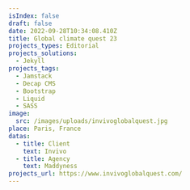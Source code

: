```yaml
---
isIndex: false
draft: false
date: 2022-09-28T10:34:08.410Z
title: Global climate quest 23
projects_types: Editorial
projects_solutions:
  - Jekyll
projects_tags:
  - Jamstack
  - Decap CMS
  - Bootstrap
  - Liquid
  - SASS
image:
  src: /images/uploads/invivoglobalquest.jpg
place: Paris, France
datas:
  - title: Client
    text: Invivo
  - title: Agency
    text: Maddyness
projects_url: https://www.invivoglobalquest.com/
---
```

